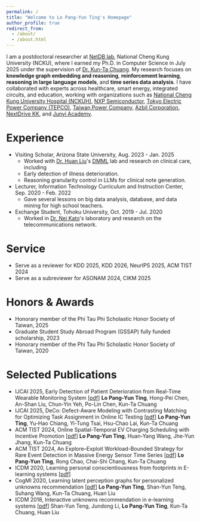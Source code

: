 ```yaml
---
permalink: /
title: "Welcome to Lo Pang-Yun Ting's Homepage"
author_profile: true
redirect_from: 
  - /about/
  - /about.html
---
```


I am a postdoctoral researcher at [NetDB lab](https://ncku-ccs.github.io/netdb-web/), National Cheng Kung University (NCKU), where I earned my Ph.D. in Computer Science in July 2025 under the supervision of [Dr. Kun-Ta Chuang](https://researchoutput.ncku.edu.tw/en/persons/kun-ta-chuang).
My research focuses on **knowledge graph embedding and reasoning**, **reinforcement learning**, **reasoning in large language models**, and **time series data analysis**.
I have collaborated with experts across healthcare, smart energy, integrated circuits, and education, working with organizations such as [National Cheng Kung University Hospital (NCKUH)](https://web.hosp.ncku.edu.tw/nckm/english/HomeStyle.aspx?Type=11&ContentPage=0), [NXP Semiconductor](https://www.nxp.com/), [Tokyo Electric Power Company (TEPCO)](https://www.tepco.co.jp/en/hd/index-e.html), [Taiwan Power Company](https://www.taipower.com.tw/2763/), [Azbil Corporation](https://www.azbil.com/), [NextDrive KK](https://www.nextdrive.io/en/), and [Junyi Academy](https://official.junyiacademy.org/).


Experience
======
- Visiting Scholar, Arizona State University, Aug. 2023 - Jan. 2025
  - Worked with [Dr. Huan Liu](https://search.asu.edu/profile/255975)'s [DMML](https://dmml.asu.edu/) lab and research on clinical care, including
  - Early detection of illness deterioration.
  - Reasoning granularity control in LLMs for clinical note generation.
- Lecturer, Information Technology Curriculum and Instruction Center, Sep. 2020 - Feb. 2022
  - Gave several lessons on big data analysis, database, and data mining for high school teachers.
- Exchange Student, Tohoku University, Oct. 2019 - Jul. 2020
  - Worked in [Dr. Nei Kato](http://www.it.is.tohoku.ac.jp/~kato/en-index.html)'s laboratory and research on the telecommunications network.


Service
======
- Serve as a reviewer for KDD 2025, KDD 2026, NeurIPS 2025, ACM TIST 2024
- Serve as a subreviewer for ASONAM 2024, CIKM 2025


Honors & Awards
======
- Honorary member of the Phi Tau Phi Scholastic Honor Society of Taiwan, 2025
- Graduate Student Study Abroad Program (GSSAP) fully funded scholarship, 2023
- Honorary member of the Phi Tau Phi Scholastic Honor Society of Taiwan, 2020


Selected Publications
======
- IJCAI 2025, Early Detection of Patient Deterioration from Real-Time Wearable Monitoring System [[pdf](https://arxiv.org/pdf/2505.01305?)]
  **Lo Pang-Yun Ting**, Hong-Pei Chen, An-Shan Liu, Chun-Yin Yeh, Po-Lin Chen, Kun-Ta Chuang
- IJCAI 2025, DeCo: Defect-Aware Modeling with Contrasting Matching for Optimizing Task Assignment in Online IC Testing [[pdf](https://arxiv.org/pdf/2505.00278)]
  **Lo Pang-Yun Ting**, Yu-Hao Chiang, Yi-Tung Tsai, Hsu-Chao Lai, Kun-Ta Chuang
- ACM TIST 2024, Online Spatial-Temporal EV Charging Scheduling with Incentive Promotion [[pdf](https://dl.acm.org/doi/full/10.1145/3678180)]
  **Lo Pang-Yun Ting**, Huan-Yang Wang, Jhe-Yun Jhang, Kun-Ta Chuang
- ACM TIST 2024, An Explore–Exploit Workload-Bounded Strategy for Rare Event Detection in Massive Energy Sensor Time Series [[pdf](https://dl.acm.org/doi/full/10.1145/3657641)]
  **Lo Pang-Yun Ting**, Rong Chao, Chai-Shi Chang, Kun-Ta Chuang
- ICDM 2020, Learning personal conscientiousness from footprints in E-learning systems [[pdf](https://ieeexplore.ieee.org/stamp/stamp.jsp?arnumber=9338404)]
- CogMI 2020, Learning latent perception graphs for personalized unknowns recommendation [[pdf](https://ieeexplore.ieee.org/stamp/stamp.jsp?arnumber=9319281)]
  **Lo Pang-Yun Ting**, Shan-Yun Teng, Suhang Wang, Kun-Ta Chuang, Huan Liu
- ICDM 2018, Interactive unknowns recommendation in e-learning systems [[pdf](https://ieeexplore.ieee.org/stamp/stamp.jsp?arnumber=8594874)]
  Shan-Yun Teng, Jundong Li, **Lo Pang-Yun Ting**, Kun-Ta Chuang, Huan Liu


